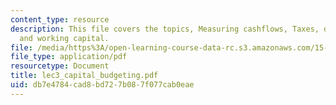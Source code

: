 ```yaml
---
content_type: resource
description: This file covers the topics, Measuring cashflows, Taxes, depreciation,
  and working capital.
file: /media/https%3A/open-learning-course-data-rc.s3.amazonaws.com/15-414-financial-management-summer-2003/db7e4784cad8bd727b087f077cab0eae_lec3_capital_budgeting.pdf
file_type: application/pdf
resourcetype: Document
title: lec3_capital_budgeting.pdf
uid: db7e4784-cad8-bd72-7b08-7f077cab0eae
---
```

